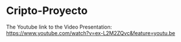 # Cripto-Proyecto

The Youtube link to the Video Presentation: https://www.youtube.com/watch?v=ex-L2M2ZQvc&feature=youtu.be

